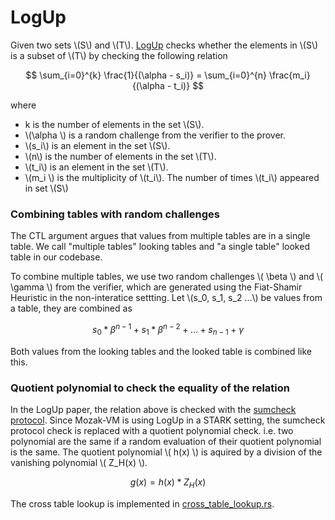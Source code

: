 # LogUp

Given two sets \\(S\\) and \\(T\\). [LogUp] checks whether the elements in \\(S\\) is a subset of \\(T\\) by checking
the following relation

$$
\sum_{i=0}^{k} \frac{1}{(\alpha - s_i)} = \sum_{i=0}^{n} \frac{m_i}{(\alpha - t_i)}
$$

where
* k is the number of elements in the set \\(S\\).
* \\(\alpha \\) is a random challenge from the verifier to the prover.
* \\(s_i\\) is an element in the set \\(S\\).
* \\(n\\) is the number of elements in the set \\(T\\).
* \\(t_i\\) is an element in the set \\(T\\).
* \\(m_i \\) is the multiplicity of \\(t_i\\). The number of times \\(t_i\\) appeared in set \\(S\\)

### Combining tables with random challenges

The CTL argument argues that values from multiple tables are in a single table. We call "multiple tables" looking tables
and "a single table" looked table in our codebase.

To combine multiple tables, we use two random challenges \\( \beta \\) and \\( \gamma \\) from the verifier, which are generated using
the Fiat-Shamir Heuristic in the non-interatice settting. Let \\(s_0, s_1, s_2 ...\\) be values from a table, they are combined as

$$
s_0*\beta^{n-1} + s_1*\beta^{n-2} + ... + s_{n-1} + \gamma
$$

Both values from the looking tables and the looked table is combined like this.

### Quotient polynomial to check the equality of the relation

In the LogUp paper, the relation above is checked with the [sumcheck protocol]. Since Mozak-VM is using LogUp in a STARK setting, the sumcheck protocol
check is replaced with a quotient polynomial check. i.e. two polynomial are the same if a random evaluation of their quotient polynomial is the same.
The quotient polynomial \\( h(x) \\) is aquired by a division of the vanishing polynomial \\( Z_H(x) \\).

$$
g(x) = h(x) * Z_H(x)
$$

The cross table lookup is implemented in [cross_table_lookup.rs].

[LogUp]: https://eprint.iacr.org/2022/1530.pdf
[sumcheck protocol]: https://dl.acm.org/doi/pdf/10.1145/146585.146605
[cross_table_lookup.rs]: ../../circuits/src/cross_table_lookup.rs
